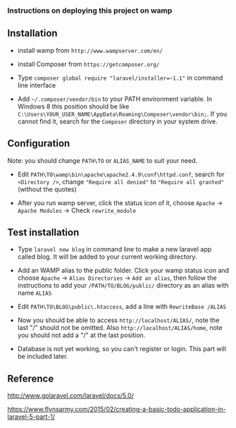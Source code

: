 ### Instructions on deploying this project on wamp

## Installation

- install wamp from `http://www.wampserver.com/en/`

- install Composer from `https://getcomposer.org/`

- Type `composer global require "laravel/installer=~1.1"` in command line interface

- Add `~/.composer/vendor/bin` to your PATH environment variable. In Windows 8 this position should be like `C:\Users\YOUR_USER_NAME\AppData\Roaming\Composer\vendor\bin;`. If you cannot find it, search for the `Composer` directory in your system drive.

## Configuration

Note: you should change `PATH\TO` or `ALIAS_NAME` to suit your need.

- Edit `PATH\TO\wamp\bin\apache\apache2.4.9\conf\httpd.conf`, search for `<Directory />`, change `"Require all denied"` to `"Require all granted"` (without the quotes)

- After you run wamp server, click the status icon of it, choose `Apache` -> `Apache Modules` -> Check `rewrite_module`

## Test installation

- Type `laravel new blog` in command line to make a new laravel app called blog. It will be added to your current working directory.

- Add an WAMP alias to the public folder. Click your wamp status icon and choose `Apache` -> `Alias Directories` -> `Add an alias`, then follow the instructions to add your `/PATH/TO/BLOG/public/` directory as an alias with name `ALIAS`

- Edit `PATH\TO\BLOG\public\.htaccess`, add a line with `RewriteBase /ALIAS`

- Now you should be able to access `http://localhost/ALIAS/`, note the last "/" should not be omitted. Also `http://localhost/ALIAS/home`, note you should not add a "/" at the last position.

- Database is not yet working, so you can't register or login. This part will be included later.

## Reference

http://www.golaravel.com/laravel/docs/5.0/

https://www.flynsarmy.com/2015/02/creating-a-basic-todo-application-in-laravel-5-part-1/
